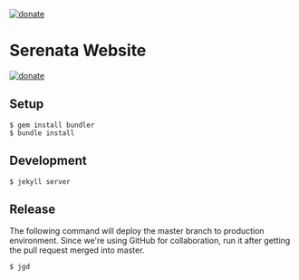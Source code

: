 [![donate](https://img.shields.io/badge/donate-apoia.se-red.svg)](https://apoia.se/serenata)
# Serenata Website

[![donate](https://img.shields.io/badge/donate-apoia.se-red.svg)](https://apoia.se/serenata)

## Setup

```console
$ gem install bundler
$ bundle install
```

## Development

```console
$ jekyll server
```

## Release

The following command will deploy the master branch to production environment. Since we're using GitHub for collaboration, run it after getting the pull request merged into master.

```console
$ jgd
```
